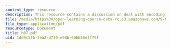 ```yaml
---
content_type: resource
description: This resource contains a discussion on deal with encoding.
file: /media/https%3A/open-learning-course-data-rc.s3.amazonaws.com/9-00-introduction-to-psychology-fall-2004/1dd9c5fb3ea2d719e98b60bb58eff79f_h07.pdf
file_type: application/pdf
resourcetype: Document
title: h07.pdf
uid: 1dd9c5fb-3ea2-d719-e98b-60bb58eff79f
---
```

